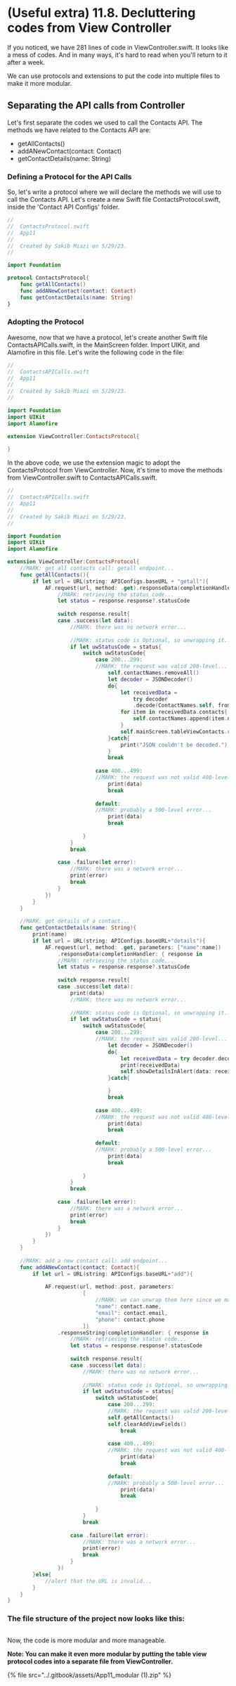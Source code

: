 # (Useful extra) 11.8. Decluttering codes from View Controller

If you noticed, we have 281 lines of code in ViewController.swift. It looks like a mess of codes. And in many ways, it's hard to read when you'll return to it after a week.

We can use protocols and extensions to put the code into multiple files to make it more modular.

## Separating the API calls from Controller

Let's first separate the codes we used to call the Contacts API. The methods we have related to the Contacts API are:

* getAllContacts()
* addANewContact(contact: Contact)
* getContactDetails(name: String)

### Defining a Protocol for the API Calls

So, let's write a protocol where we will declare the methods we will use to call the Contacts API. Let's create a new Swift file ContactsProtocol.swift, inside the 'Contact API Configs' folder.

```swift
//
//  ContactsProtocol.swift
//  App11
//
//  Created by Sakib Miazi on 5/29/23.
//

import Foundation

protocol ContactsProtocol{
    func getAllContacts()
    func addANewContact(contact: Contact)
    func getContactDetails(name: String)
}
```

### Adopting the Protocol

Awesome, now that we have a protocol, let's create another Swift file ContactsAPICalls.swift, in the MainScreen folder. Import UIKit, and Alamofire in this file. Let's write the following code in the file:

```swift
//
//  ContactsAPICalls.swift
//  App11
//
//  Created by Sakib Miazi on 5/29/23.
//

import Foundation
import UIKit
import Alamofire

extension ViewController:ContactsProtocol{
    
}
```

In the above code, we use the extension magic to adopt the ContactsProtocol from ViewController. Now, it's time to move the methods from ViewController.swift to ContactsAPICalls.swift.

```swift
//
//  ContactsAPICalls.swift
//  App11
//
//  Created by Sakib Miazi on 5/29/23.
//

import Foundation
import UIKit
import Alamofire

extension ViewController:ContactsProtocol{
    //MARK: get all contacts call: getall endpoint...
    func getAllContacts(){
        if let url = URL(string: APIConfigs.baseURL + "getall"){
            AF.request(url, method: .get).responseData(completionHandler: { response in
                //MARK: retrieving the status code...
                let status = response.response?.statusCode
                
                switch response.result{
                case .success(let data):
                    //MARK: there was no network error...
                    
                    //MARK: status code is Optional, so unwrapping it...
                    if let uwStatusCode = status{
                        switch uwStatusCode{
                            case 200...299:
                            //MARK: the request was valid 200-level...
                                self.contactNames.removeAll()
                                let decoder = JSONDecoder()
                                do{
                                    let receivedData =
                                        try decoder
                                        .decode(ContactNames.self, from: data)
                                    for item in receivedData.contacts{
                                        self.contactNames.append(item.name)
                                    }
                                    self.mainScreen.tableViewContacts.reloadData()
                                }catch{
                                    print("JSON couldn't be decoded.")
                                }
                                break
                    
                            case 400...499:
                            //MARK: the request was not valid 400-level...
                                print(data)
                                break
                    
                            default:
                            //MARK: probably a 500-level error...
                                print(data)
                                break
                    
                        }
                    }
                    break
                    
                case .failure(let error):
                    //MARK: there was a network error...
                    print(error)
                    break
                }
            })
        }
    }
    
    //MARK: get details of a contact...
    func getContactDetails(name: String){
        print(name)
        if let url = URL(string: APIConfigs.baseURL+"details"){
            AF.request(url, method: .get, parameters: ["name":name])
                .responseData(completionHandler: { response in
                //MARK: retrieving the status code...
                let status = response.response?.statusCode
                
                switch response.result{
                case .success(let data):
                    print(data)
                    //MARK: there was no network error...
                    
                    //MARK: status code is Optional, so unwrapping it...
                    if let uwStatusCode = status{
                        switch uwStatusCode{
                            case 200...299:
                            //MARK: the request was valid 200-level...
                                let decoder = JSONDecoder()
                                do{
                                    let receivedData = try decoder.decode(Contact.self, from: data)
                                    print(receivedData)
                                    self.showDetailsInAlert(data: receivedData)
                                }catch{

                                }
                                break
                    
                            case 400...499:
                            //MARK: the request was not valid 400-level...
                                print(data)
                                break
                    
                            default:
                            //MARK: probably a 500-level error...
                                print(data)
                                break
                    
                        }
                    }
                    break
                    
                case .failure(let error):
                    //MARK: there was a network error...
                    print(error)
                    break
                }
            })
        }
    }
    
    //MARK: add a new contact call: add endpoint...
    func addANewContact(contact: Contact){
        if let url = URL(string: APIConfigs.baseURL+"add"){
            
            AF.request(url, method:.post, parameters:
                        [
                            //MARK: we can unwrap them here since we made sure they are not null above...
                            "name": contact.name,
                            "email": contact.email,
                            "phone": contact.phone
                        ])
                .responseString(completionHandler: { response in
                    //MARK: retrieving the status code...
                    let status = response.response?.statusCode
                    
                    switch response.result{
                    case .success(let data):
                        //MARK: there was no network error...
                        
                        //MARK: status code is Optional, so unwrapping it...
                        if let uwStatusCode = status{
                            switch uwStatusCode{
                                case 200...299:
                                //MARK: the request was valid 200-level...
                                self.getAllContacts()
                                self.clearAddViewFields()
                                    break
                        
                                case 400...499:
                                //MARK: the request was not valid 400-level...
                                    print(data)
                                    break
                        
                                default:
                                //MARK: probably a 500-level error...
                                    print(data)
                                    break
                        
                            }
                        }
                        break
                        
                    case .failure(let error):
                        //MARK: there was a network error...
                        print(error)
                        break
                    }
                })
        }else{
            //alert that the URL is invalid...
        }
    }
}

```

### The file structure of the project now looks like this:

<figure><img src="../.gitbook/assets/Screenshot 2023-05-29 at 2.32.25 PM (1).png" alt=""><figcaption></figcaption></figure>

Now, the code is more modular and more manageable.

**Note: You can make it even more modular by putting the table view protocol codes into a separate file from ViewController.**

{% file src="../.gitbook/assets/App11_modular (1).zip" %}
